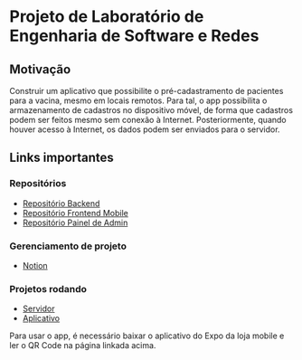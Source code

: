 # Projeto de Laboratório de Engenharia de Software e Redes

## Motivação

Construir um aplicativo que possibilite o pré-cadastramento de pacientes para a vacina, mesmo em locais remotos. Para tal, o app possibilita o armazenamento de cadastros no dispositivo móvel, de forma que cadastros podem ser feitos mesmo sem conexão à Internet. Posteriormente, quando houver acesso à Internet, os dados podem ser enviados para o servidor.

## Links importantes

### Repositórios

- [Repositório Backend](https://github.com/rodmagaldi/vacinas-server)
- [Repositório Frontend Mobile](https://github.com/iltonandrew/vacinas-app)
- [Repositório Painel de Admin](https://github.com/rodmagaldi/vacinas-admin)

### Gerenciamento de projeto

- [Notion](https://rogue-cardamom-837.notion.site/Lab-EngSoft-f3e20b4c5aa4436e860d64734d10db5d)

### Projetos rodando

- [Servidor](https://vacinas-app-mhanprpxzq-uc.a.run.app/hello-world)
- [Aplicativo](https://expo.dev/@iltonandrew/vacinas)

Para usar o app, é necessário baixar o aplicativo do Expo da loja mobile e ler o QR Code na página linkada acima.
